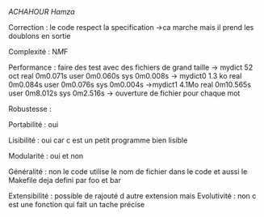 *ACHAHOUR Hamza*

Correction : le code respect la specification
	->ca marche mais il prend les doublons en sortie

Complexité : N*M*F

Performance : faire des test avec des fichiers de grand taille 
   -> mydict 52 oct
   	real	0m0.071s
	user	0m0.060s
	sys		0m0.008s
   -> mydict0 1.3 ko
    real	0m0.084s
	user	0m0.076s
	sys		0m0.004s
	->mydict1 4.1Mo
	real	0m10.565s
	user	0m8.012s
	sys		0m2.516s
	-> ouverture de fichier pour chaque mot

Robustesse :  

Portabilité : oui 

Lisibilité : oui car c est un petit programme bien lisible

Modularité : oui et non

Généralité : non le code utilise le nom de fichier dans le code et aussi le Makefile deja defini par foo et bar 

Extensibilité : possible de rajouté d autre extension mais 
Evolutivité : non c est une fonction qui fait un tache précise